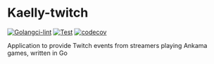 # Kaelly-twitch

[![Golangci-lint](https://github.com/kaellybot/kaelly-twitch/actions/workflows/golangci-lint.yml/badge.svg)](https://github.com/kaellybot/kaelly-twitch/actions/workflows/golangci-lint.yml)
[![Test](https://github.com/kaellybot/kaelly-twitch/actions/workflows/test.yml/badge.svg)](https://github.com/kaellybot/kaelly-twitch/actions/workflows/test.yml)
[![codecov](https://codecov.io/gh/kaellybot/kaelly-twitch/branch/main/graph/badge.svg)](https://codecov.io/gh/kaellybot/kaelly-twitch) 

Application to provide Twitch events from streamers playing Ankama games, written in Go 
